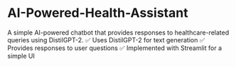 # AI-Powered-Health-Assistant
A simple AI-powered chatbot that provides responses to healthcare-related queries using DistilGPT-2.
✅ Uses DistilGPT-2 for text generation
✅ Provides responses to user questions
✅ Implemented with Streamlit for a simple UI
